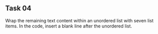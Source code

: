## Task 04
Wrap the remaining text content within an unordered list with seven list items. In the code, insert a blank line after the unordered list. 